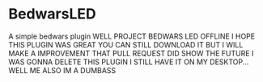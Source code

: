 # BedwarsLED
A simple bedwars plugin
WELL PROJECT BEDWARS LED 
OFFLINE
I HOPE THIS PLUGIN WAS GREAT YOU CAN STILL DOWNLOAD IT
BUT I WILL MAKE A IMPROVEMENT 
THAT PULL REQUEST DID SHOW THE FUTURE
I WAS GONNA DELETE THIS PLUGIN
I STILL HAVE IT ON MY DESKTOP...
WELL ME ALSO IM A DUMBASS
